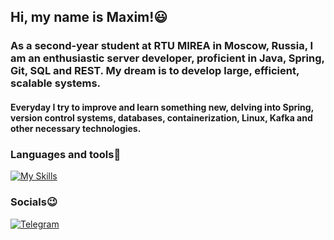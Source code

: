 ## Hi, my name is Maxim!😃

### As a second-year student at RTU MIREA in Moscow, Russia, I am an enthusiastic server developer, proficient in Java, Spring, Git, SQL and REST. My dream is to develop large, efficient, scalable systems.
#### Everyday I try to improve and learn something new, delving into Spring, version control systems, databases, containerization, Linux, Kafka and other necessary technologies.

### Languages and tools🔨
[![My Skills](https://skillicons.dev/icons?i=java,spring,maven,postgres,docker,git,linux,js,html,css&theme=light)](https://skillicons.dev)
### Socials😉
[![Telegram](https://img.shields.io/badge/-Telegram-090909?style=for-the-badge&logo=telegram&logoColor=27A0D9)](https://t.me/Maximkarv)
<!--
**maximister/maximister** is a ✨ _special_ ✨ repository because its `README.md` (this file) appears on your GitHub profile.

Here are some ideas to get you started:

- 🔭 I’m currently working on ...
- 🌱 I’m currently learning ...
- 👯 I’m looking to collaborate on ...
- 🤔 I’m looking for help with ...
- 💬 Ask me about ...
- 📫 How to reach me: ...
- 😄 Pronouns: ...
- ⚡ Fun fact: ...
-->
